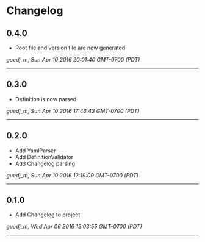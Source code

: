 # Changelog

## 0.4.0

* Root file and version file are now generated

*guedj_m, Sun Apr 10 2016 20:01:40 GMT-0700 (PDT)*

---
## 0.3.0

* Definition is now parsed

*guedj_m, Sun Apr 10 2016 17:46:43 GMT-0700 (PDT)*

---
## 0.2.0

* Add YamlParser
* Add DefinitionValidator
* Add Changelog parsing

*guedj_m, Sun Apr 10 2016 12:19:09 GMT-0700 (PDT)*

---
## 0.1.0

* Add Changelog to project

*guedj_m, Wed Apr 06 2016 15:03:55 GMT-0700 (PDT)*

---